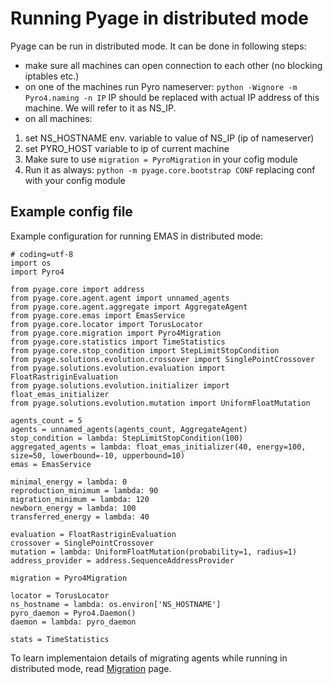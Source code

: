Running Pyage in distributed mode
===
Pyage can be run in distributed mode. It can be done in following steps:

- make sure all machines can open connection to each other (no blocking iptables etc.)
- on one of the machines run Pyro nameserver: ```python -Wignore -m Pyro4.naming -n IP``` IP should be replaced with actual IP address of this machine. We will refer to it as NS_IP.
- on all machines:
1. set NS_HOSTNAME env. variable to value of NS_IP (ip of nameserver)
2. set PYRO_HOST variable to ip of current machine
3. Make sure to use ```migration = PyroMigration``` in your cofig module
4. Run it as always: ```python -m pyage.core.bootstrap CONF``` replacing conf with your config module

Example config file
---

Example configuration for running EMAS in distributed mode:
```
# coding=utf-8
import os
import Pyro4

from pyage.core import address
from pyage.core.agent.agent import unnamed_agents
from pyage.core.agent.aggregate import AggregateAgent
from pyage.core.emas import EmasService
from pyage.core.locator import TorusLocator
from pyage.core.migration import Pyro4Migration
from pyage.core.statistics import TimeStatistics
from pyage.core.stop_condition import StepLimitStopCondition
from pyage.solutions.evolution.crossover import SinglePointCrossover
from pyage.solutions.evolution.evaluation import FloatRastriginEvaluation
from pyage.solutions.evolution.initializer import float_emas_initializer
from pyage.solutions.evolution.mutation import UniformFloatMutation

agents_count = 5
agents = unnamed_agents(agents_count, AggregateAgent)
stop_condition = lambda: StepLimitStopCondition(100)
aggregated_agents = lambda: float_emas_initializer(40, energy=100, size=50, lowerbound=-10, upperbound=10)
emas = EmasService

minimal_energy = lambda: 0
reproduction_minimum = lambda: 90
migration_minimum = lambda: 120
newborn_energy = lambda: 100
transferred_energy = lambda: 40

evaluation = FloatRastriginEvaluation
crossover = SinglePointCrossover
mutation = lambda: UniformFloatMutation(probability=1, radius=1)
address_provider = address.SequenceAddressProvider

migration = Pyro4Migration

locator = TorusLocator
ns_hostname = lambda: os.environ['NS_HOSTNAME']
pyro_daemon = Pyro4.Daemon()
daemon = lambda: pyro_daemon

stats = TimeStatistics
```
To learn implementaion details of migrating agents while running in distributed mode, read [Migration](./migration.md) page. 
